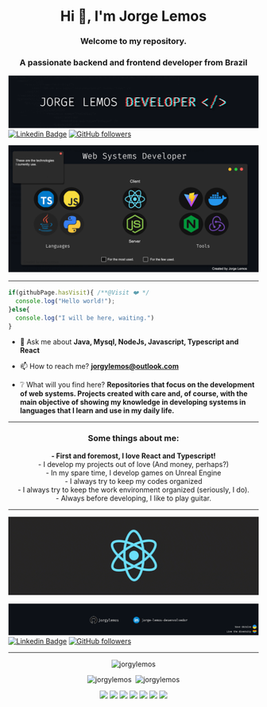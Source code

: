 


<!-- [Courses](https://www.treinaweb.com.br/cursos-online?q=fagner+pinheiro) 👨🏼‍🏫 - It's are technical courses on many technologies, such as Django, Flask, Python, Kotlin, Flutter, Dart, Git and more
- [Blog](https://www.treinaweb.com.br/blog/author/fagner-pinheiro/) ✍🏼 - I'm write about many things. -->

<h1 align="center">Hi 👋, I'm Jorge Lemos</h1>
<h3 align="center">Welcome to my repository.</h3>
<h3 align="center">A passionate backend and frontend developer from Brazil</h3>

![1](https://github.com/Jorgylemos/Jorgylemos/blob/master/assets/webdev2-changecolor.png?raw=true)
[![Linkedin Badge](https://img.shields.io/badge/-Jorge%20Lemos-blue?style=social&logo=Linkedin&logoColor=blue&link=https://br.linkedin.com/in/jorge-lemos-desenvolvedor/)](https://br.linkedin.com/in/jorge-lemos-desenvolvedor/)
[![GitHub followers](https://img.shields.io/github/followers/JorgyLemos?label=Follow&style=social)](https://github.com/JorgyLemos/?tab=follow)

![carbon](https://github.com/Jorgylemos/Jorgylemos/blob/master/assets/webdev_changecolor.png?raw=true)

<hr>

```javascript
if(githubPage.hasVisit){ /**@Visit ❤️ */
  console.log("Hello world!");
}else{
  console.log("I will be here, waiting.")
}
```

- 💬 Ask me about **Java, Mysql, NodeJs, Javascript, Typescript and React** 

- 📫 How to reach me? **jorgylemos@outlook.com**

- ❔ What will you find here? **Repositories that focus on the development of web systems. Projects created with care and, of course, with the main objective of showing my knowledge in developing systems in languages that I learn and use in my daily life.**

<hr>

<h3 align="center">Some things about me:</h3>
<p align="center">
<b>- First and foremost, I love React and Typescript!</b> <br>
- I develop my projects out of love (And money, perhaps?) <br>
- In my spare time, I develop games on Unreal Engine <br>
- I always try to keep my codes organized <br>
- I always try to keep the work environment organized (seriously, I do). <br>
- Always before developing, I like to play guitar.
</p>

<hr>

![carbon](https://raw.githubusercontent.com/Jorgylemos/Jorgylemos/master/assets/react-gif2.gif)

![carbon](https://github.com/Jorgylemos/Jorgylemos/blob/master/assets/webdev3-change-color.png?raw=true)
[![Linkedin Badge](https://img.shields.io/badge/-Jorge%20Lemos-blue?style=social&logo=Linkedin&logoColor=blue&link=https://br.linkedin.com/in/jorge-lemos-desenvolvedor/)](https://br.linkedin.com/in/jorge-lemos-desenvolvedor/)
[![GitHub followers](https://img.shields.io/github/followers/JorgyLemos?label=Follow&style=social)](https://github.com/JorgyLemos/?tab=follow)

<hr>
<p align="center"><img src="https://github-readme-streak-stats.herokuapp.com/?user=jorgylemos&" alt="jorgylemos" /></p>

<p align="center">
  <img width="317px" src="https://github-readme-stats.vercel.app/api/top-langs?username=jorgylemos&show_icons=true&locale=en&layout=compact" alt="jorgylemos" />
  &nbsp;<img width="380px" src="https://github-readme-stats.vercel.app/api?username=jorgylemos&show_icons=true&locale=en" alt="jorgylemos" />
</p>

<p align="center"><img src="https://img.icons8.com/color/34/000000/react-native.png"> <img src="https://vitejs.dev/logo.svg" width="26px"> <img src="https://img.icons8.com/color/34/000000/nodejs.png"> <img src="https://img.icons8.com/color/34/000000/docker.png"> <img src="https://img.icons8.com/color/34/000000/redux.png"> <img src="https://img.icons8.com/fluency/34/000000/mysql-logo.png"> <img src="https://img.icons8.com/color/34/000000/nginx.png"></p>
